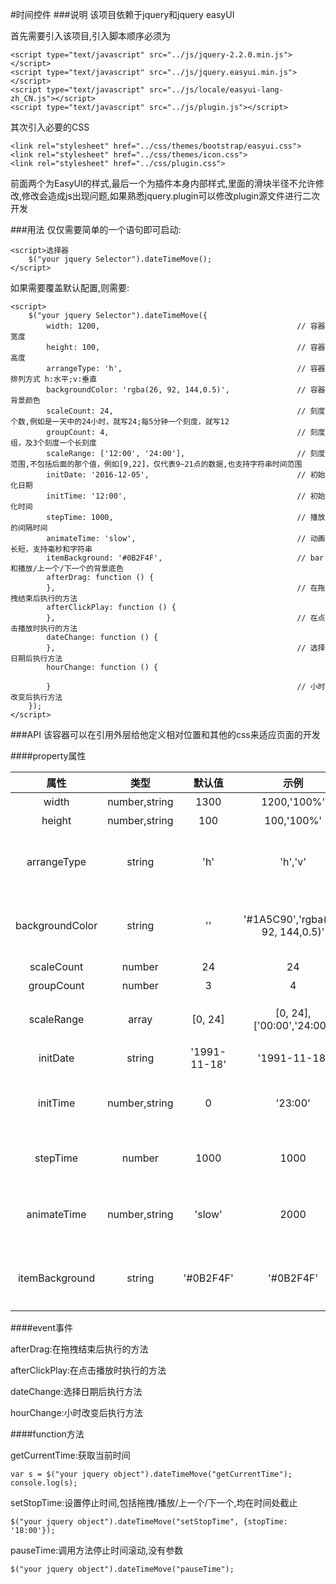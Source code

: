 #时间控件
###说明
该项目依赖于jquery和jquery easyUI

首先需要引入该项目,引入脚本顺序必须为

```
<script type="text/javascript" src="../js/jquery-2.2.0.min.js"></script>
<script type="text/javascript" src="../js/jquery.easyui.min.js"></script>
<script type="text/javascript" src="../js/locale/easyui-lang-zh_CN.js"></script>
<script type="text/javascript" src="../js/plugin.js"></script>  
```
其次引入必要的CSS
```
<link rel="stylesheet" href="../css/themes/bootstrap/easyui.css">
<link rel="stylesheet" href="../css/themes/icon.css">
<link rel="stylesheet" href="../css/plugin.css">
```
前面两个为EasyUI的样式,最后一个为插件本身内部样式,里面的滑块半径不允许修改,修改会造成js出现问题,如果熟悉jquery.plugin可以修改plugin源文件进行二次开发

###用法
仅仅需要简单的一个语句即可启动:

```
<script>选择器
    $("your jquery Selector").dateTimeMove();
</script>
```
如果需要覆盖默认配置,则需要:
```
<script>
    $("your jquery Selector").dateTimeMove({
        width: 1200,                                            // 容器宽度
        height: 100,                                            // 容器高度
        arrangeType: 'h',                                       // 容器排列方式 h:水平;v:垂直
        backgroundColor: 'rgba(26, 92, 144,0.5)',               // 容器背景颜色
        scaleCount: 24,                                         // 刻度个数,例如是一天中的24小时，就写24;每5分钟一个刻度，就写12
        groupCount: 4,                                          // 刻度组，及3个刻度一个长刻度
        scaleRange: ['12:00', '24:00'],                         // 刻度范围,不包括后面的那个值，例如[9,22]，仅代表9~21点的数据,也支持字符串时间范围
        initDate: '2016-12-05',                                 // 初始化日期
        initTime: '12:00',                                      // 初始化时间
        stepTime: 1000,                                         // 播放的间隔时间
        animateTime: 'slow',                                    // 动画长短，支持毫秒和字符串
        itemBackground: '#0B2F4F',                              // bar和播放/上一个/下一个的背景底色
        afterDrag: function () {
        },                                                      // 在拖拽结束后执行的方法
        afterClickPlay: function () {
        },                                                      // 在点击播放时执行的方法
        dateChange: function () {
        },                                                      // 选择日期后执行方法
        hourChange: function () {

        }                                                       // 小时改变后执行方法
    });
</script>

```

###API
该容器可以在引用外层给他定义相对位置和其他的css来适应页面的开发

####property属性

| 属性           |类型                  |默认值        |示例            | 说明  |
| :--------------:|:------------------:|:-----------:|:-------------:| :-----|
| width             | number,string     | 1300        | 1200,'100%' |容器宽度
| height            | number,string     | 100         | 100,'100%'  |容器高度
| arrangeType       | string            | 'h'         | 'h','v'     |容器排列,只支持这2种,h为水平排列,v为垂直排列
| backgroundColor   | string            | ''          | '#1A5C90','rgba(26, 92, 144,0.5)' |容器背景颜色,填入符合css规范的背景属性即可
| scaleCount        | number            | 24          | 24          |刻度线个数
| groupCount        | number            | 3           | 4           |刻度线分组数
| scaleRange        | array             | [0, 24]     | [0, 24],['00:00','24:00'] |显示的时间范围,时间不包括后者
| initDate          | string            | '1991-11-18'| '1991-11-18'|初始化日期
| initTime          | number,string     | 0           | '23:00'     |初始化时间,但是需要和scaleRange保持一致格式
| stepTime          | number            | 1000        | 1000        |两次动画间隔时间,单位为毫秒
| animateTime       | number,string     | 'slow'      | 2000        |动画播放时间,支持毫秒和特征字符串'fast','slow'
| itemBackground    | string            | '#0B2F4F'   | '#0B2F4F'   |bar/播放/上一个/下一个/刻度线的背景底色

####event事件

afterDrag:在拖拽结束后执行的方法

afterClickPlay:在点击播放时执行的方法

dateChange:选择日期后执行方法

hourChange:小时改变后执行方法

####function方法

getCurrentTime:获取当前时间
```$xslt
var s = $("your jquery object").dateTimeMove("getCurrentTime");
console.log(s);
```

setStopTime:设置停止时间,包括拖拽/播放/上一个/下一个,均在时间处截止

```$xslt
$("your jquery object").dateTimeMove("setStopTime", {stopTime: '18:00'});
```

pauseTime:调用方法停止时间滚动,没有参数

```angular2html
$("your jquery object").dateTimeMove("pauseTime");
```